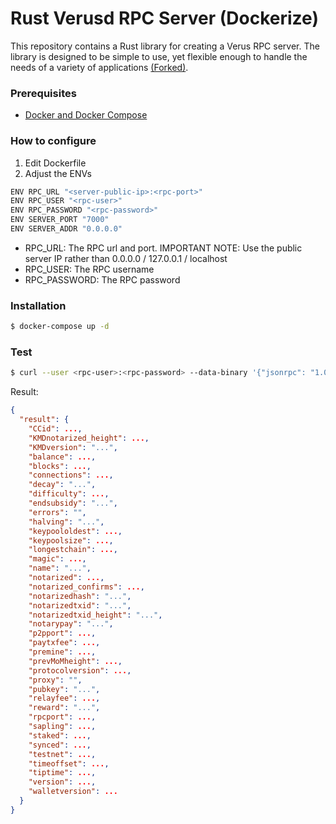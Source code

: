 # Rust Verusd RPC Server (Dockerize)
This repository contains a Rust library for creating a Verus RPC server. The library is designed to be simple to use, yet flexible enough to handle the needs of a variety of applications [(Forked)](https://github.com/VerusCoin/rust_verusd_rpc_server).

### Prerequisites
- [Docker and Docker Compose](https://docs.docker.com/engine/install/)

### How to configure
1. Edit Dockerfile
2. Adjust the ENVs
```sh
ENV RPC_URL "<server-public-ip>:<rpc-port>"
ENV RPC_USER "<rpc-user>"
ENV RPC_PASSWORD "<rpc-password>"
ENV SERVER_PORT "7000"
ENV SERVER_ADDR "0.0.0.0"
```

- RPC_URL: The RPC url and port. IMPORTANT NOTE: Use the public server IP rather than 0.0.0.0 / 127.0.0.1 / localhost
- RPC_USER: The RPC username
- RPC_PASSWORD: The RPC password

### Installation
```sh
$ docker-compose up -d
```

### Test
```sh
$ curl --user <rpc-user>:<rpc-password> --data-binary '{"jsonrpc": "1.0", "id":"curltest", "method": "getinfo", "params": []}' -H 'content-type: text/plain;' http://0.0.0.0:7000/
```

Result:
```json
{
  "result": {
    "CCid": ...,
    "KMDnotarized_height": ...,
    "KMDversion": "...",
    "balance": ...,
    "blocks": ...,
    "connections": ...,
    "decay": "...",
    "difficulty": ...,
    "endsubsidy": "...",
    "errors": "",
    "halving": "...",
    "keypoololdest": ...,
    "keypoolsize": ...,
    "longestchain": ...,
    "magic": ...,
    "name": "...",
    "notarized": ...,
    "notarized_confirms": ...,
    "notarizedhash": "...",
    "notarizedtxid": "...",
    "notarizedtxid_height": "...",
    "notarypay": "...",
    "p2pport": ...,
    "paytxfee": ...,
    "premine": ...,
    "prevMoMheight": ...,
    "protocolversion": ...,
    "proxy": "",
    "pubkey": "...",
    "relayfee": ...,
    "reward": "...",
    "rpcport": ...,
    "sapling": ...,
    "staked": ...,
    "synced": ...,
    "testnet": ...,
    "timeoffset": ...,
    "tiptime": ...,
    "version": ...,
    "walletversion": ...
  }
}
```
